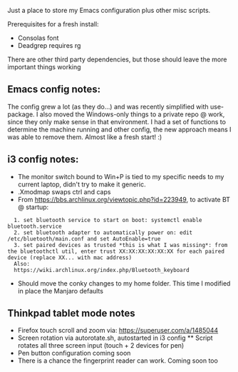 Just a place to store my Emacs configuration plus other misc scripts.

Prerequisites for a fresh install:

* Consolas font
* Deadgrep requires rg

There are other third party dependencies, but those should leave the more important things working

## Emacs config notes:

The config grew a lot (as they do...) and was recently simplified with use-package. I also moved the Windows-only things to a 
private repo @ work, since they only make sense in that environment.
I had a set of functions to determine the machine running and other config, the new approach means I was able to remove them.
Almost like a fresh start! :)

## i3 config notes:

* The monitor switch bound to Win+P  is tied to my specific needs to my current laptop, didn't try to make it generic.
* .Xmodmap swaps ctrl and caps
* From https://bbs.archlinux.org/viewtopic.php?id=223949, to activate BT @ startup:

```
  1. set bluetooth service to start on boot: systemctl enable bluetooth.service
  2. set bluetooth adapter to automatically power on: edit /etc/bluetooth/main.conf and set AutoEnable=true
  3. set paired devices as trusted *this is what I was missing*: from the bluetoothctl util, enter trust XX:XX:XX:XX:XX:XX for each paired device (replace XX... with mac address)
  Also:
  https://wiki.archlinux.org/index.php/Bluetooth_keyboard
```
* Should move the conky changes to my home folder. This time I modified in place the Manjaro defaults

## Thinkpad tablet mode notes

* Firefox touch scroll and zoom via: https://superuser.com/a/1485044
* Screen rotation via autorotate.sh, autostarted in i3 config
** Script rotates all three screen input (touch + 2 devices for pen)
* Pen button configuration coming soon
* There is a chance the fingerprint reader can work. Coming soon too